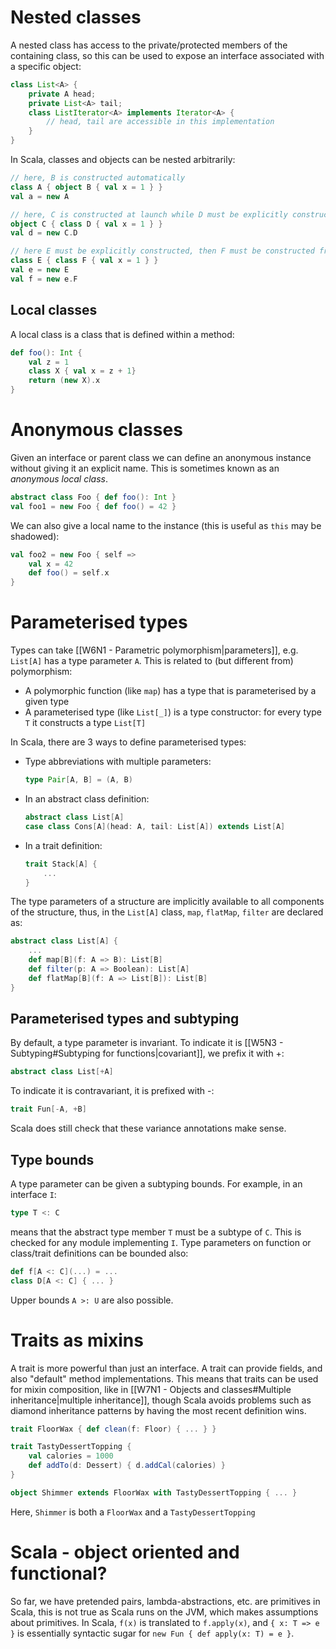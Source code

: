 # Nested classes
A nested class has access to the private/protected members of the containing class, so this can be used to expose an interface associated with a specific object:
```Java
class List<A> {
	private A head;
	private List<A> tail;
	class ListIterator<A> implements Iterator<A> {
		// head, tail are accessible in this implementation
	}
}
```
In Scala, classes and objects can be nested arbitrarily:
```scala
// here, B is constructed automatically
class A { object B { val x = 1 } }
val a = new A

// here, C is constructed at launch while D must be explicitly constructed
object C { class D { val x = 1 } }
val d = new C.D

// here E must be explicitly constructed, then F must be constructed from an instance of E
class E { class F { val x = 1 } }
val e = new E
val f = new e.F
```

## Local classes
A local class is a class that is defined within a method:
```scala
def foo(): Int {
	val z = 1
	class X { val x = z + 1}
	return (new X).x
}
```

# Anonymous classes
Given an interface or parent class we can define an anonymous instance without giving it an explicit name. This is sometimes known as an *anonymous local class*.
```scala
abstract class Foo { def foo(): Int }
val foo1 = new Foo { def foo() = 42 }
```
We can also give a local name to the instance (this is useful as `this` may be shadowed):
```scala
val foo2 = new Foo { self =>
	val x = 42
	def foo() = self.x
}
```
# Parameterised types
Types can take [[W6N1 - Parametric polymorphism|parameters]], e.g. `List[A]` has a type parameter `A`. This is related to (but different from) polymorphism:
- A polymorphic function (like `map`) has a type that is parameterised by a given type
- A parameterised type (like `List[_]`) is a type constructor: for every type `T` it constructs a type `List[T]`

In Scala, there are 3 ways to define parameterised types:
- Type abbreviations with multiple parameters:
  ```scala
  type Pair[A, B] = (A, B)
  ```
- In an abstract class definition:
  ```scala
  abstract class List[A]
  case class Cons[A](head: A, tail: List[A]) extends List[A]
  ```
- In a trait definition:
  ```scala
  trait Stack[A] {
	  ...
  }
  ```

The type parameters of a structure are implicitly available to all components of the structure, thus, in the `List[A]` class, `map`, `flatMap`, `filter` are declared as:
```scala
abstract class List[A] {
	...
	def map[B](f: A => B): List[B]
	def filter(p: A => Boolean): List[A]
	def flatMap[B](f: A => List[B]): List[B]
}
```

## Parameterised types and subtyping
By default, a type parameter is invariant.
To indicate it is [[W5N3 - Subtyping#Subtyping for functions|covariant]], we prefix it with +:
```scala
abstract class List[+A]
```
To indicate it is contravariant, it is prefixed with -:
```scala
trait Fun[-A, +B]
```
Scala does still check that these variance annotations make sense.

## Type bounds
A type parameter can be given a subtyping bounds. For example, in an interface `I`:
```scala
type T <: C
```
means that the abstract type member `T` must be a subtype of `C`.
This is checked for any module implementing `I`.
Type parameters on function or class/trait definitions can be bounded also:
```scala
def f[A <: C](...) = ...
class D[A <: C] { ... }
```
Upper bounds `A >: U` are also possible.

# Traits as mixins
A trait is more powerful than just an interface. A trait can provide fields, and also "default" method implementations.
This means that traits can be used for mixin composition, like in [[W7N1 - Objects and classes#Multiple inheritance|multiple inheritance]], though Scala avoids problems such as diamond inheritance patterns by having the most recent definition wins.

```scala
trait FloorWax { def clean(f: Floor) { ... } }

trait TastyDessertTopping {
	val calories = 1000
	def addTo(d: Dessert) { d.addCal(calories) }
}

object Shimmer extends FloorWax with TastyDessertTopping { ... }
```
Here, `Shimmer` is both a `FloorWax` and a `TastyDessertTopping`

# Scala - object oriented and functional?
So far, we have pretended pairs, lambda-abstractions, etc. are primitives in Scala, this is not true as Scala runs on the JVM, which makes assumptions about primitives.
In Scala, `f(x)` is translated to `f.apply(x)`, and `{ x: T => e }` is essentially syntactic sugar for `new Fun { def apply(x: T) = e }`.
